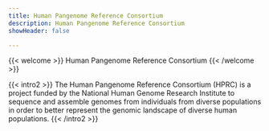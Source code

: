 ```yaml
---
title: Human Pangenome Reference Consortium
description: Human Pangenome Reference Consortium
showHeader: false

---
```


{{< welcome >}}
Human Pangenome Reference Consortium
{{< /welcome >}}

{{< intro2 >}}
The Human Pangenome Reference Consortium (HPRC) is a project funded by the National Human Genome Research Institute to sequence and assemble genomes from individuals from diverse populations in order to better represent the genomic landscape of diverse human populations.
{{< /intro2 >}}
